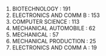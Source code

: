 1. BIOTECHNOLOGY :                          191
2. ELECTRONICS AND COMM B :       153
3. COMPUTER SCIENCE :                    113
4. MECHANICAL AUTOMOBILE :        62
5. MECHANICAL :                           57
6. MECHANICAL PRODUCTION :        25
7. ELECTRONICS AND COMM A :       19
